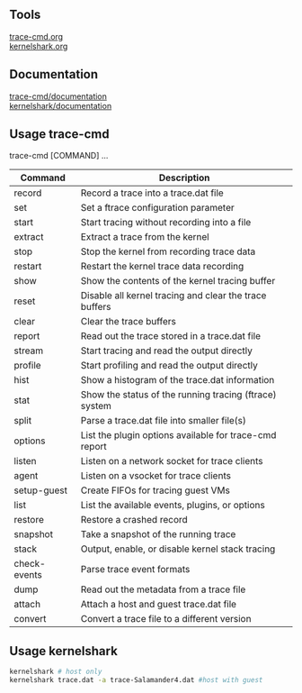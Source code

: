## Tools
<a href="https://www.trace-cmd.org/" target="_blank">trace-cmd.org</a>  
<a href="https://kernelshark.org/" target="_blank">kernelshark.org</a>  

## Documentation
<a href="https://trace-cmd.org/Documentation/trace-cmd/" target="_blank">trace-cmd/documentation</a>  
<a href="https://kernelshark.org/Documentation.html" target="_blank">kernelshark/documentation</a>

<!--
## All information from LTS README
- [trace-cmd](../LTS/trace-cmd-v3.2/README.md)
- [kernel-shark](../LTS/kernel-shark-kernelshark-v2.1.0/README.md)
- [libtracefs](../LTS/libtracefs-1.8.0/README.md)
- [libtraceevent](../LTS/libtraceevent-1.8.2/README.md)
- [libtracecmd](../LTS/trace-cmd-libtracecmd-1.5.1/README.md)
-->

## Usage trace-cmd
trace-cmd [COMMAND] ...

| Command         | Description                                            |
|-----------------|--------------------------------------------------------|
| record          | Record a trace into a trace.dat file                    |
| set             | Set a ftrace configuration parameter                   |
| start           | Start tracing without recording into a file            |
| extract         | Extract a trace from the kernel                         |
| stop            | Stop the kernel from recording trace data               |
| restart         | Restart the kernel trace data recording                |
| show            | Show the contents of the kernel tracing buffer         |
| reset           | Disable all kernel tracing and clear the trace buffers  |
| clear           | Clear the trace buffers                                 |
| report          | Read out the trace stored in a trace.dat file           |
| stream          | Start tracing and read the output directly             |
| profile         | Start profiling and read the output directly           |
| hist            | Show a histogram of the trace.dat information           |
| stat            | Show the status of the running tracing (ftrace) system |
| split           | Parse a trace.dat file into smaller file(s)            |
| options         | List the plugin options available for trace-cmd report |
| listen          | Listen on a network socket for trace clients            |
| agent           | Listen on a vsocket for trace clients                   |
| setup-guest     | Create FIFOs for tracing guest VMs                      |
| list            | List the available events, plugins, or options          |
| restore         | Restore a crashed record                                |
| snapshot        | Take a snapshot of the running trace                    |
| stack           | Output, enable, or disable kernel stack tracing        |
| check-events    | Parse trace event formats                               |
| dump            | Read out the metadata from a trace file                  |
| attach          | Attach a host and guest trace.dat file                  |
| convert         | Convert a trace file to a different version             |


## Usage kernelshark
```bash
kernelshark # host only  
kernelshark trace.dat -a trace-Salamander4.dat #host with guest
```



